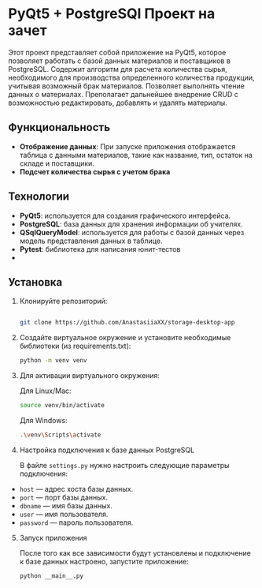 # PyQt5 + PostgreSQl Проект на зачет 

Этот проект представляет собой приложение на PyQt5, которое позволяет работать с базой данных материалов и поставщиков в PostgreSQL. 
Содержит алгоритм для расчета количества сырья, необходимого для производства определенного
количества продукции, учитывая возможный брак материалов.
Позволяет выполнять чтение данных о материалах.
Преполагает дальнейшее внедрение CRUD с возможностью редактировать, добавлять и удалять материалы.


## Функциональность

- **Отображение данных**: При запуске приложения отображается таблица с данными материалов, такие как 
название, тип, остаток на складе и поставщики.
- **Подсчет количества сырья с учетом брака**

## Технологии

- **PyQt5**: используется для создания графического интерфейса.
- **PostgreSQL**: база данных для хранения информации об учителях.
- **QSqlQueryModel**: используется для работы с базой данных через модель представления данных в таблице.
- **Pytest**: библиотека для написания юнит-тестов
- 
## Установка

1. Клонируйте репозиторий:

   ```bash
   
   git clone https://github.com/AnastasiiaXX/storage-desktop-app
   
    ```
2. Создайте виртуальное окружение и установите необходимые библиотеки (из requirements.txt):

   ```bash
   python -m venv venv
   ```
3. Для активации виртуального окружения:

    Для Linux/Mac:
    ```bash
    source venv/bin/activate
    ```
  
    Для Windows:

    ```bash
    .\venv\Scripts\activate
    ```
4. Настройка подключения к базе данных PostgreSQL

    В файле `settings.py` нужно настроить следующие параметры подключения:

- `host` — адрес хоста базы данных.
- `port` — порт базы данных.
- `dbname` — имя базы данных.
- `user` — имя пользователя.
- `password` — пароль пользователя.

5. Запуск приложения

    После того как все зависимости будут установлены 
и подключение к базе данных настроено, запустите приложение:

    ```bash
    python __main__.py
    ```